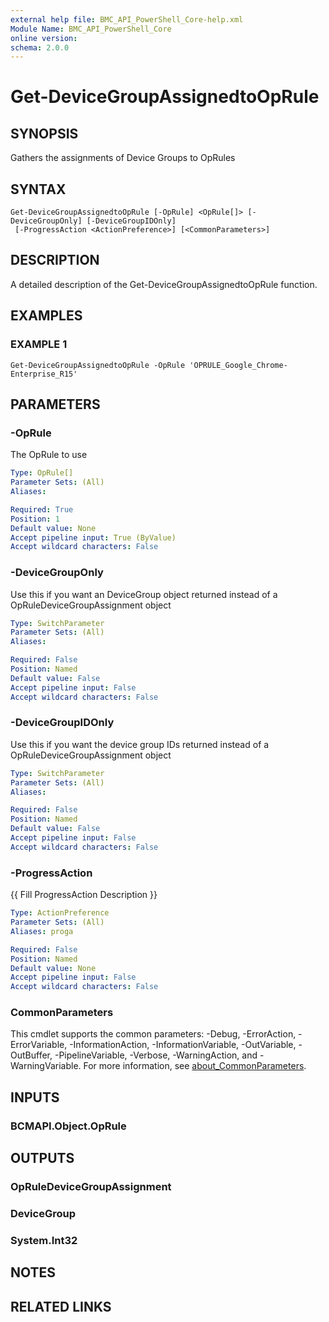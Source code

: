 ```yaml
---
external help file: BMC_API_PowerShell_Core-help.xml
Module Name: BMC_API_PowerShell_Core
online version:
schema: 2.0.0
---
```


# Get-DeviceGroupAssignedtoOpRule

## SYNOPSIS
Gathers the assignments of Device Groups to OpRules

## SYNTAX

```
Get-DeviceGroupAssignedtoOpRule [-OpRule] <OpRule[]> [-DeviceGroupOnly] [-DeviceGroupIDOnly]
 [-ProgressAction <ActionPreference>] [<CommonParameters>]
```

## DESCRIPTION
A detailed description of the Get-DeviceGroupAssignedtoOpRule function.

## EXAMPLES

### EXAMPLE 1
```
Get-DeviceGroupAssignedtoOpRule -OpRule 'OPRULE_Google_Chrome-Enterprise_R15'
```

## PARAMETERS

### -OpRule
The OpRule to use

```yaml
Type: OpRule[]
Parameter Sets: (All)
Aliases:

Required: True
Position: 1
Default value: None
Accept pipeline input: True (ByValue)
Accept wildcard characters: False
```

### -DeviceGroupOnly
Use this if you want an DeviceGroup object returned instead of a OpRuleDeviceGroupAssignment object

```yaml
Type: SwitchParameter
Parameter Sets: (All)
Aliases:

Required: False
Position: Named
Default value: False
Accept pipeline input: False
Accept wildcard characters: False
```

### -DeviceGroupIDOnly
Use this if you want the device group IDs returned instead of a OpRuleDeviceGroupAssignment object

```yaml
Type: SwitchParameter
Parameter Sets: (All)
Aliases:

Required: False
Position: Named
Default value: False
Accept pipeline input: False
Accept wildcard characters: False
```

### -ProgressAction
{{ Fill ProgressAction Description }}

```yaml
Type: ActionPreference
Parameter Sets: (All)
Aliases: proga

Required: False
Position: Named
Default value: None
Accept pipeline input: False
Accept wildcard characters: False
```

### CommonParameters
This cmdlet supports the common parameters: -Debug, -ErrorAction, -ErrorVariable, -InformationAction, -InformationVariable, -OutVariable, -OutBuffer, -PipelineVariable, -Verbose, -WarningAction, and -WarningVariable. For more information, see [about_CommonParameters](http://go.microsoft.com/fwlink/?LinkID=113216).

## INPUTS

### BCMAPI.Object.OpRule
## OUTPUTS

### OpRuleDeviceGroupAssignment
### DeviceGroup
### System.Int32
## NOTES

## RELATED LINKS
